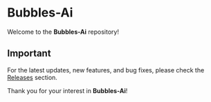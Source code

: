 # Bubbles-Ai

Welcome to the **Bubbles-Ai** repository!

## Important

For the latest updates, new features, and bug fixes, please check the [Releases]([https://github.com/KernFerm/Bubbles-Ai/releases]) section.

Thank you for your interest in **Bubbles-Ai**!
